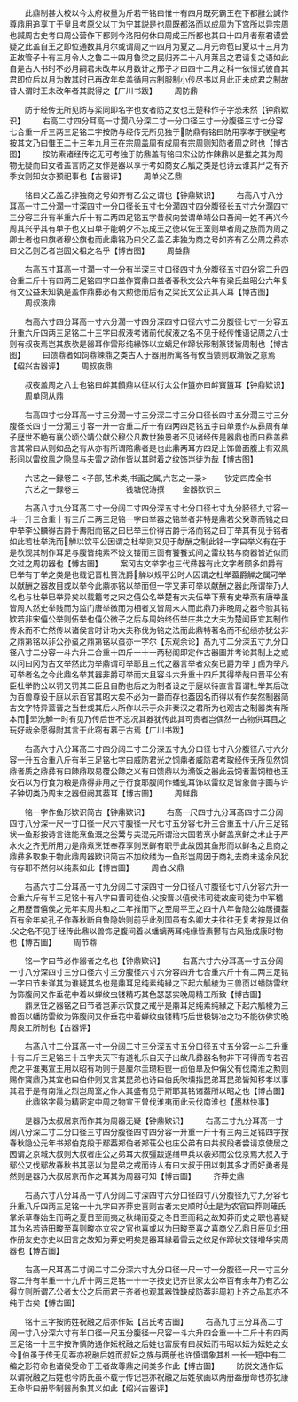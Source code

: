 <!-- { "loadSidebar": true } -->
　　此鼎制甚大校以今太府权量为斤若干铭曰惟十有四月既死霸王在下都雝公諴作尊鼎用追享丁于皇且考原父以丁为宁其説是也周既都洛而以成周为下宫所以异宗周也諴周古史考曰周公营作下都则今洛阳何休曰周成王所都也其曰十四月者蔡君谟尝疑之此盖自王之即位通数其月尔或谓周之十四月为夏之二月元命苞曰夏以十三月为正故管子十有三月令人之鲁二十四月鲁梁之民归齐二十八月莱吕之君请复之语如此自是古人书时不必月嗣君未改年以月数计之邢子才曰四十二月之科一依恒式彼自其君即位后以月为数其时已再改年矣盖循用古制服制小传尽书以月此正未成君之制故昔人谓时王未改年者其説得之【广川书跋】
　　周防鼎


　　防于经传无所见防与栾同即名字也女者防之女也王楚释作子字恐未然【钟鼎欵识】
　　右高二寸四分耳高一寸濶八分深二寸一分口径三寸一分腹径三寸七分容七合重一斤三两三足铭二字按防与经传无所见独于防鼎有铭曰防用享孝于朕皇考按其文乃曰惟王二十三年九月王在宗周盖周有成周有宗周则知防者周之时也【博古图】
　　按防索诸经传讫无可考独于防鼎盖有铭曰宋公防作餗鼎以是推之其为周物无疑而曰女者盖言防之女作是器以享于考如商女乙觚之类是也诗云谁其尸之有齐季女则知女亦预祀事也【古器评】
　　周单父乙鼎

　　铭曰父乙盖乙非独商之号如齐有乙公之谓也【钟鼎欵识】
　　右高八寸八分耳高一寸二分濶一寸深四寸一分口径长五寸七分濶四寸四分腹径长五寸六分濶四寸三分容三升有半重六斤十有二两四足铭五字昔叔向尝谓单靖公曰吾闻一姓不再兴今周其兴乎其有单子也又曰单子能朝夕不忘成王之徳以佐王室则单者周之族而为周之卿士者也曰旗者穆公旗也而此鼎铭乃曰父乙盖乙非独为商之号如齐有乙公周之彞亦曰父乙则乙者岂囧父祖之名乎【博古图】
　　周益鼎


　　右高五寸耳高一寸濶一寸一分有半深三寸口径四寸九分腹径五寸四分容二升四合重二斤十有四两三足铭四字曰益作寳鼎曰益者春秋文公六年有梁氏益昭公六年复有文公益未知孰是盖作鼎彞必有大勲徳而后有之梁氏文公正其人耳【博古图】
　　周叔液鼎





　　右高六寸四分耳高一寸六分濶一寸四分深四寸口径六寸二分腹径七寸一分容五升重六斤四两三足铭二十三字曰叔液考诸前代叔液之名不见于经传惟语记周之八士则有叔夜焉岂其族欤是器耳作雷形纯縁饰以立螭足作蹄状形制篆镂皆周制也【博古图】
　　曰馈鼎者如饲鼎餗鼎之类古人于器用所寓各有攸当馈则取滫饭之意焉【绍兴古器评】
　　周叔夜鼎




　　叔夜盖周之八士也铭曰衅其饙鼎以征以行太公作簠亦曰衅寳簠耳【钟鼎欵识】
　　周单冏从鼎


　　右高四寸七分耳高一寸三分濶一寸三分深二寸三分口径长四寸五分濶三寸三分腹径长四寸一分濶三寸容一升一合重二斤十有四两四足铭五字曰单景作从彞周有单子歴世不絶有襄公顷公靖公献公穆公凡数世独景者不见诸经传是器鼎也而曰彞盖彞言其常曰从则如品之有从亦有所谓陪鼎者是也此鼎两耳方四足上饰兽面腹上有双鳯形间以雷纹鳯之隐显与夫雷之动作皆以其时着之纹饰岂徒为哉【博古图】


　　六艺之一録卷二
<子部,艺术类,书画之属,六艺之一录>
　　钦定四库全书
　　六艺之一録卷三　　　　　　钱塘倪涛撰
　　金器欵识三



　　右髙八寸九分耳髙二寸一分阔二寸四分深五寸七分口径七寸九分胫径九寸容一斗一升三合重十有三斤二两三足铭一字曰举器之铭举者非特是鼎若父癸尊而铭之曰中举李公麟得古爵于夀阳而铭之曰巳举王价得古爵于洛而铭之曰丁举其有见于铭者如此若杜举洗而觯以饮平公因谓之杜举则又见于献酬之制此铭一字曰举义有在于是欤观其制作耳足与腹皆纯素不设文镂而三靣有饕餮式间之雷纹铭与商器皆近似而文过之周初器也【愽古圗】
　　案冈古文举字也三代彞器有此文字者颇多如爵有巳举有丁举之类是也载记晋杜篑洗爵觯以规平公时人因谓之杜举葢爵觯之属可举以献酬之器故目或以举今此鼎亦铭以举而但一字又非可举以献酬之器此所谓举乃人名也与杜举巳举异矣以载籍考之宋之僖公名举楚有大夫伍举下蔡有史举燕有唐举虽皆周人然史举贱而为监门唐举微而为相者又皆周末人而此鼎乃非晩周之器今验其铭欵若非宋僖公举则伍举也僖公微子之后与周始终伍举庄共之大夫为楚闻臣宜其制作传永而不亡然传以诸侯言时计功大夫称伐为铭之法而此鼎特著名而不纪绩亦犹公非之鼎第铭以非公孙虿之鼎第铭以虿亦一字尔【东观余论】髙九寸二分深五寸九分口径八寸二分容一斗六升二合重十四斤一十一两秘阁即定作古器圗并考论其制上之或以问曰冈为古文举然此为举鼎谓可举耶且三代之器言举者众矣已爵为举丁卣为举凡可举者名之今此鼎名举其器非爵可举而大且容斗六升重十四斤其得举哉曰晋平公有臣杜举酌公以罚又罚其二臣且自酌也后之为制者设之于庭以待直言晋谓杜举其后改为百兽尊设于庭以示百官其昭大矣不必为一爵而存也葢因名而得以有作矣然制器简古文字特异葢晋之当世或其后人所作以示于众非秦汉之君所为也观古之制器类有所本而斝洗觯一时有见乃传后世不忘况其器犹传此其可贵者岂偶然一古物供耳目之玩好哉余愿得附其言于此窃有慕于古焉【广川书跋】



　　右髙六寸八分耳髙二寸四分阔二寸二分深五寸九分口径七寸八分腹径八寸六分容一升五合重八斤有半三足铭七字曰威防君光之饲鼎者威防君考取经传无所见然饲鼎者质之鼎彞有曰餗鼎取易覆公餗之义有曰馈鼎以为滫饭之器此云饲者葢饲粮也王安石以为行食为粮是鼎得非用之于行食耶腹间作蟠虬耳饰以雷纹足皆象兽字画与许子钟切类乃周末之器但阙其葢耳【博古圗】
　　周鲜鼎


　　铭一字作鱼形欵识简古【钟鼎欵识】
　　右髙一尺四寸九分耳髙四寸二分阔四寸八分深一尺一寸口径一尺六寸腹径一尺七寸五分容七升三合重五十八斤三足铭状一鱼形按诗言谁能烹鱼溉之釡鬵与夫混元所谓治大国若烹小鲜盖烹鲜之术止于严水火之齐无所用力是鼎煮烹饪奉荐享则烹鲜有职于此故因其鱼形而以鲜名之且商之鼎彞多取象于物此鼎周器欵识简古不加纹缕为一鱼形岂周因于商礼去商未逺余风犹有存耶不然何以纯素如此【博古圗】
　　周伯父鼎






　　右髙六寸二分耳髙一寸九分阔二寸深四寸一分口径八寸腹径七寸八分容六升一合重六斤有半三足铭十有八字曰晋司徒伯父按晋以僖侯讳司徒故废司徒为中军稽之用歴晋僖侯之元年实周共和之二年推而下之至周平王之四十八年鲁隐公始居摄葢百有余年矣孔子作春秋断自鲁隐始则前乎此列国虽有名卿大夫往往无复考按是以伯父之名不见于经传此鼎以兽饰足腹间着以蟠螭两耳纯缘皆素鬰有古风殆成康时物也【博古圗】
　　周节鼎

　　铭一字曰节必作器者之名也【钟鼎欵识】
　　右髙六寸六分耳髙一寸五分阔一寸八分深四寸三分口径六寸三分腹径六寸六分容四升七合重六斤十有二两三足铭一字曰节未详其为谁疑其名也是鼎耳足纯素纯縁之下起六觚棱为三兽靣以蟠防雷纹为饰腹间又作垂花中着以蝉纹虫镂精巧其色瑟瑟实晚周精工所致【博古圗】
　　鼎烹饪之器铭之曰节者岂非示饮食之戒乎是鼎耳足纯素纯縁之下起六觚棱为三兽靣以蟠防雷纹为饰腹间又作垂花中着蝉纹虫镂精巧后世极铸冶之功不能彷佛实晚周良工所制也【古器评】











　　右髙八寸二分耳髙一寸一分阔二寸三分深五寸五分口径五寸五分容一斗二升重十有二斤三足铭三十五字夫天下有道礼乐自天子出故凡彞器名物非下可得而专若召虎之平淮夷宣王用以昭有功则于是厘尔圭瓒秬鬯一卣伯臯及仲偁父有伐南淮之勲则赐作寳鼎乃其宜也曰伯仲则又言其昆弟也诗曰伯氏吹壎指昆弟耳昆弟皆知移孝以事其君于是有南淮之烈岂周室之作人其盛有见于斯耶其铭诸葢所以昭之也【博古圗】
　　此鼎铭字最为精密定中周之物宣王曽伐淮夷而此云伐南淮也【墨林快事】



　　是器乃太叔居京而作其为周器无疑【钟鼎欵识】
　　右髙三寸九分耳髙一寸阔八分深二寸二分口径三寸四分腹径四寸四分容一升重一斤十有三两三足铭四字按春秋隐公元年书郑伯克段于鄢葢郑伯者郑荘公也庄公弟有曰共叔段者尝请京使居之因谓之京城大叔则大叔者庄公之弟耳大叔彊跋遂缮甲兵以袭郑而公伐京焉大叔入于鄢公又伐鄢故春秋书其恶以为昆弟之戒而诗人有曰大叔于田以刺其多才而好勇者是然则是器乃大叔居京而作之耳其为周器可知【愽古圗】
　　齐莽史鼎








　　右髙六寸八分耳髙一寸八分阔二寸深四寸六分口径四寸八分腹径九寸九分容七升重八斤四两三足铭一十九字曰齐莽史喜则古者太史顺时土是为农官曰莽则薙氏掌杀草春始生而萌之夏日至而夷之秋绳而芟之冬日至而耜之故知莽而史之职也喜疑其为名若诗田畯至喜则畯亦立农之官也喜或以为田畯至喜之喜商父乙鼎日辰见北田作册友史亦史以田言之故知为莽史明矣是器耳縁着雷云之纹足作蹄状文镂増华实周器也【博古圗】




　　右髙一尺耳髙二寸阔二寸二分深六寸九分口径一尺一寸一分腹径一尺一寸三分容二升有半重一十九斤十两三足铭一十一字按史记齐世家太公卒百有余年乃有乙公得立则所谓乙公者太公之后而君于齐者也观其器蚀缺成防葢非周初上齐之品其亦不纯于古矣【愽古圗】





　　铭十三字按防姓祝融之后亦作妘【吕氏考古圗】
　　右髙九寸三分耳髙二寸阔一寸八分深六寸有半口径一尺五分腹径一尺容一斗六升四合重一十二斤十有四两三足铭一十三字按许慎防通作妘祝融之后姓也富辰有曰叔妘而韦昭以妘为妘姓之女今伯虽于传无见葢亦祝融后姓而叔妘之族与两册也许慎谓象其札一长一短中有二编之形符命也诸侯受命于王者故尊鼎之间类多作此【博古圗】
　　防説文通作妘以谓祝融之后姓也今防氏虽不载于传记岂亦祝融之后姓欤画以两册葢册命也亦犹康王命毕曰册毕制器尚象其义如此【绍兴古器评】




